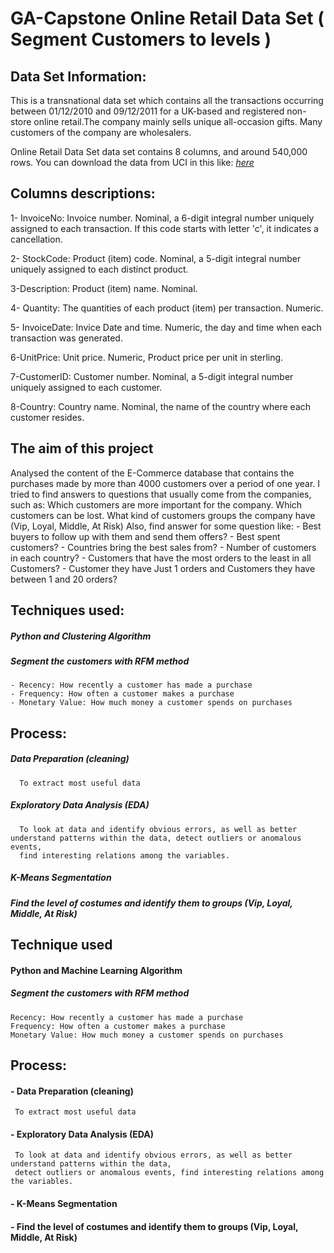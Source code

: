 # GA-Capstone Online Retail Data Set ( Segment Customers to levels )

## Data Set Information:

This is a transnational data set which contains all the transactions occurring between 01/12/2010 and 09/12/2011 for a UK-based and registered non-store online retail.The company mainly sells unique all-occasion gifts. Many customers of the company are wholesalers.

Online Retail Data Set data set contains 8 columns, and around 540,000 rows.
You can download the data from UCI in this like: [_here_](https://archive.ics.uci.edu/ml/datasets/online+retail)


## Columns descriptions:

1- InvoiceNo: Invoice number. Nominal, a 6-digit integral number uniquely assigned to each transaction. If this code starts with letter 'c', it indicates a cancellation.

2- StockCode: Product (item) code. Nominal, a 5-digit integral number uniquely assigned to each distinct product.

3-Description: Product (item) name. Nominal.

4- Quantity: The quantities of each product (item) per transaction. Numeric.

5- InvoiceDate: Invice Date and time. Numeric, the day and time when each transaction was generated.

6-UnitPrice: Unit price. Numeric, Product price per unit in sterling.

7-CustomerID: Customer number. Nominal, a 5-digit integral number 
uniquely assigned to each customer.

8-Country: Country name. Nominal, the name of the country where each customer resides.


## The aim of this project 

Analysed the content of the E-Commerce database that contains the purchases made by more than 4000 customers over a period of one year. 
I tried to find answers to questions that usually come from the companies, such as:
Which customers are more important for the company.
Which customers can be lost.
What kind of customers groups the company have (Vip, Loyal, Middle, At Risk)
Also, find answer for some question like:
    - Best buyers to  follow up with them and send them offers?
    - Best spent customers?
    - Countries bring the best sales from?
    - Number of customers in each country?
    - Customers that have the most orders to the least in all Customers?
    - Customer they have Just 1 orders and Customers they have between 1 and 20 orders?


## Techniques used: 
##### Python and Clustering Algorithm
##### Segment the customers with RFM method
    - Recency: How recently a customer has made a purchase
    - Frequency: How often a customer makes a purchase
    - Monetary Value: How much money a customer spends on purchases

## Process: 
##### Data Preparation (cleaning)
      To extract most useful data
##### Exploratory Data Analysis (EDA)
      To look at data and identify obvious errors, as well as better understand patterns within the data, detect outliers or anomalous events,
      find interesting relations among the variables.
##### K-Means Segmentation
##### Find the level of costumes and identify them to groups (Vip, Loyal, Middle, At Risk)



  
    
## Technique used

#### Python and Machine Learning Algorithm
 
##### Segment the customers with RFM method
    Recency: How recently a customer has made a purchase
    Frequency: How often a customer makes a purchase
    Monetary Value: How much money a customer spends on purchases

## Process: 
#### - Data Preparation (cleaning)
     To extract most useful data
#### - Exploratory Data Analysis (EDA)
     To look at data and identify obvious errors, as well as better understand patterns within the data,
     detect outliers or anomalous events, find interesting relations among the variables.
#### - K-Means Segmentation
#### - Find the level of costumes and identify them to groups (Vip, Loyal, Middle, At Risk)

